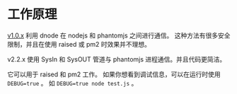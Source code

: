 # 工作原理
[v1.0.x](//github.com/amir20/phantomjs-node/tree/v1) 利用 dnode 在 nodejs 和 phantomjs 之间进行通信。
这种方法有很多安全限制，并且在使用 raised 或 pm2 时效果并不理想。

v2.2.x 使用 SysIn 和 SysOUT 管道与 phantomjs 进程通信。并且代码更简洁。

它可以用于 raised 和 pm2 工作。
如果你想看到调试信息，可以在运行时使用 `DEBUG=true` 。
如 `DEBUG=true node test.js` 。
